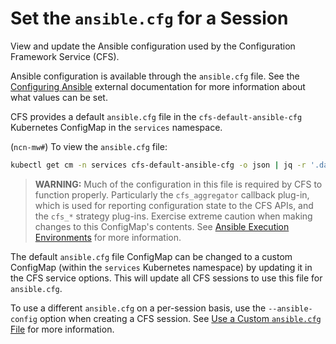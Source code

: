 # Set the `ansible.cfg` for a Session

View and update the Ansible configuration used by the Configuration Framework Service \(CFS\).

Ansible configuration is available through the `ansible.cfg` file.
See the [Configuring Ansible](https://docs.ansible.com/ansible/latest/installation_guide/intro_configuration.html)
external documentation for more information about what values can be set.

CFS provides a default `ansible.cfg` file in the `cfs-default-ansible-cfg` Kubernetes ConfigMap in the `services` namespace.

(`ncn-mw#`) To view the `ansible.cfg` file:

```bash
kubectl get cm -n services cfs-default-ansible-cfg -o json | jq -r '.data."ansible.cfg"'
```

> **WARNING:** Much of the configuration in this file is required by CFS to function properly. Particularly the `cfs_aggregator`
> callback plug-in, which is used for reporting configuration state to the CFS APIs, and the `cfs_*` strategy plug-ins. Exercise extreme
> caution when making changes to this ConfigMap's contents. See [Ansible Execution Environments](Ansible_Execution_Environments.md) for
> more information.

The default `ansible.cfg` file ConfigMap can be changed to a custom ConfigMap \(within the `services` Kubernetes namespace\) by updating
it in the CFS service options. This will update all CFS sessions to use this file for `ansible.cfg`.

To use a different `ansible.cfg` on a per-session basis, use the `--ansible-config` option when creating a CFS session.
See [Use a Custom `ansible.cfg` File](Use_a_Custom_ansible-cfg_File.md) for more information.
